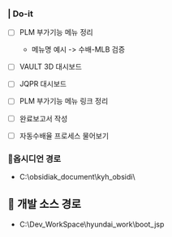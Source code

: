 
### | Do-it

- [ ] PLM 부가기능 메뉴 정리
	- 메뉴명 예시 -> 수배-MLB 검증
- [ ] VAULT 3D 대시보드
- [ ] JQPR 대시보드
- [ ] PLM 부가기능 메뉴 링크 정리
- [ ] 완료보고서 작성
- [ ] 자동수배율 프로세스 물어보기


### 🔗옵시디언 경로
- C:\obsidiak_document\kyh_obsidi\


## **🔗** 개발 소스 경로
- C:\Dev_WorkSpace\hyundai_work\boot_jsp

